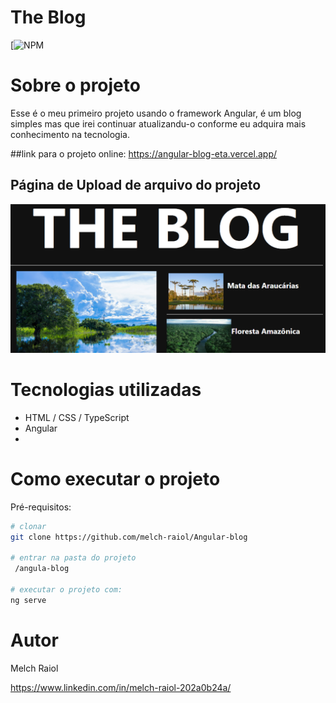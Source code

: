 # The Blog
[![NPM](https://github.com/melch-raiol/Angular-blog/blob/main/LICENSE) 

# Sobre o projeto

Esse é o meu primeiro projeto usando o framework Angular, é um blog simples mas que irei continuar atualizandu-o conforme eu adquira mais conhecimento na tecnologia. 

##link para o projeto online: https://angular-blog-eta.vercel.app/

## Página de Upload de arquivo do projeto
![Mobile 2](https://github.com/melch-raiol/Angular-blog/blob/main/src/assets/the%20blog.png)

# Tecnologias utilizadas

- HTML / CSS / TypeScript 
- Angular
- 

# Como executar o projeto

Pré-requisitos:

```bash
# clonar 
git clone https://github.com/melch-raiol/Angular-blog

# entrar na pasta do projeto 
 /angula-blog

# executar o projeto com:
ng serve
```


# Autor

Melch Raiol

https://www.linkedin.com/in/melch-raiol-202a0b24a/
 
 
